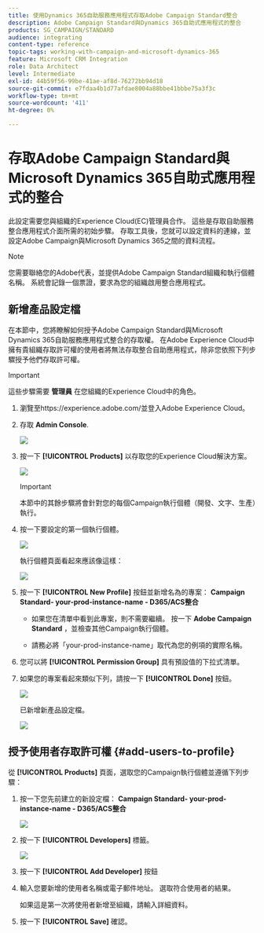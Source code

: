 ```yaml
---
title: 使用Dynamics 365自助服務應用程式存取Adobe Campaign Standard整合
description: Adobe Campaign Standard與Dynamics 365自助式應用程式的整合
products: SG_CAMPAIGN/STANDARD
audience: integrating
content-type: reference
topic-tags: working-with-campaign-and-microsoft-dynamics-365
feature: Microsoft CRM Integration
role: Data Architect
level: Intermediate
exl-id: 44b59f56-99be-41ae-af8d-76272bb94d18
source-git-commit: e7fdaa4b1d77afdae8004a88bbe41bbbe75a3f3c
workflow-type: tm+mt
source-wordcount: '411'
ht-degree: 0%

---
```


# 存取Adobe Campaign Standard與Microsoft Dynamics 365自助式應用程式的整合

此設定需要您與組織的Experience Cloud(EC)管理員合作。 這些是存取自助服務整合應用程式介面所需的初始步驟。 存取工具後，您就可以設定資料的連線，並設定Adobe Campaign與Microsoft Dynamics 365之間的資料流程。

>[!NOTE]
>
>您需要聯絡您的Adobe代表，並提供Adobe Campaign Standard組織和執行個體名稱。 系統會記錄一個票證，要求為您的組織啟用整合應用程式。

## 新增產品設定檔

在本節中，您將瞭解如何授予Adobe Campaign Standard與Microsoft Dynamics 365自助服務應用程式整合的存取權。 在Adobe Experience Cloud中擁有貴組織存取許可權的使用者將無法存取整合自助應用程式，除非您依照下列步驟授予他們存取許可權。

>[!IMPORTANT]
>
> 這些步驟需要 **管理員** 在您組織的Experience Cloud中的角色。

1. 瀏覽至https://experience.adobe.com/並登入Adobe Experience Cloud。
1. 存取 **Admin Console**.

   ![](assets/do-not-localize/d365-to-acs-access-3.png)

1. 按一下 **[!UICONTROL Products]** 以存取您的Experience Cloud解決方案。

   ![](assets/do-not-localize/d365-to-acs-access-6.png)


   >[!IMPORTANT]
   >
   >本節中的其餘步驟將會針對您的每個Campaign執行個體（開發、文字、生產）執行。

1. 按一下要設定的第一個執行個體。

   ![](assets/do-not-localize/d365-to-acs-access-6.png)

   執行個體頁面看起來應該像這樣：

   ![](assets/do-not-localize/d365-to-acs-access-8.png)

1. 按一下 **[!UICONTROL New Profile]** 按鈕並新增名為的專案： **Campaign Standard- your-prod-instance-name - D365/ACS整合**

   * 如果您在清單中看到此專案，則不需要繼續。 按一下 **Adobe Campaign Standard** ，並檢查其他Campaign執行個體。

   * 請務必將「your-prod-instance-name」取代為您的例項的實際名稱。

1. 您可以將 **[!UICONTROL Permission Group]** 具有預設值的下拉式清單。

1. 如果您的專案看起來類似下列，請按一下 **[!UICONTROL Done]** 按鈕。

   ![](assets/do-not-localize/d365-to-acs-access-14.png)

   已新增新產品設定檔。

   ![](assets/do-not-localize/d365-to-acs-access-15.png)

## 授予使用者存取許可權 {#add-users-to-profile}

從 **[!UICONTROL Products]**  頁面，選取您的Campaign執行個體並遵循下列步驟：

1. 按一下您先前建立的新設定檔：  **Campaign Standard- your-prod-instance-name - D365/ACS整合**

   ![](assets/do-not-localize/d365-to-acs-access-15.png)

1. 按一下 **[!UICONTROL Developers]** 標籤。

   ![](assets/do-not-localize/d365-to-acs-access-18.png)

1. 按一下 **[!UICONTROL Add Developer]** 按鈕

1. 輸入您要新增的使用者名稱或電子郵件地址。  選取符合使用者的結果。

   如果這是第一次將使用者新增至組織，請輸入詳細資料。

1. 按一下 **[!UICONTROL Save]** 確認。
